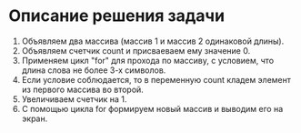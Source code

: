 # Описание решения задачи

1. Объявляем два массива (массив 1 и массив 2 одинаковой длины).
2. Объявляем счетчик count и присваеваем ему значение 0.
3. Применяем цикл "for" для прохода по массиву, с условием, что длина слова не более 3-х символов.
4. Если условие соблюдается, то в переменную count кладем элемент из первого массива во второй.
5. Увеличиваем счетчик на 1.
6. С помощью цикла for формируем новый массив и выводим его на экран.

